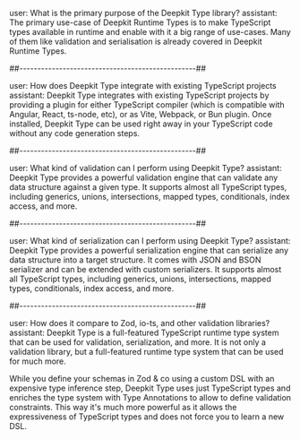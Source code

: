 user: What is the primary purpose of the Deepkit Type library?
assistant: The primary use-case of Deepkit Runtime Types is to make TypeScript types available in runtime and enable with it a big range of use-cases. Many of them like validation and serialisation is already covered in Deepkit Runtime Types.

##-------------------------------------------------##

user: How does Deepkit Type integrate with existing TypeScript projects
assistant: Deepkit Type integrates with existing TypeScript projects by providing a plugin for either TypeScript compiler (which is compatible with Angular, React, ts-node, etc), or as Vite, Webpack, or Bun plugin.
Once installed, Deepkit Type can be used right away in your TypeScript code without any code generation steps.

##-------------------------------------------------##

user: What kind of validation can I perform using Deepkit Type?
assistant: Deepkit Type provides a powerful validation engine that can validate any data structure against a given type. It supports almost all TypeScript types, including generics, unions, intersections, mapped types, conditionals, index access, and more.

##-------------------------------------------------##

user: What kind of serialization can I perform using Deepkit Type?
assistant: Deepkit Type provides a powerful serialization engine that can serialize any data structure into a target structure. It comes with JSON and BSON serializer and can be extended with custom serializers. It supports almost all TypeScript types, including generics, unions, intersections, mapped types, conditionals, index access, and more.

##-------------------------------------------------##

user: How does it compare to Zod, io-ts, and other validation libraries?
assistant: Deepkit Type is a full-featured TypeScript runtime type system that can be used for validation, serialization, and more. It is not only a validation library, but a full-featured runtime type system that can be used for much more.

While you define your schemas in Zod & co using a custom DSL with an expensive type inference step, Deepkit Type uses just TypeScript types and enriches the type system with Type Annotations to allow to define validation constraints. This way it's much more powerful as it allows the expressiveness of TypeScript types and does not force you to learn a new DSL.
